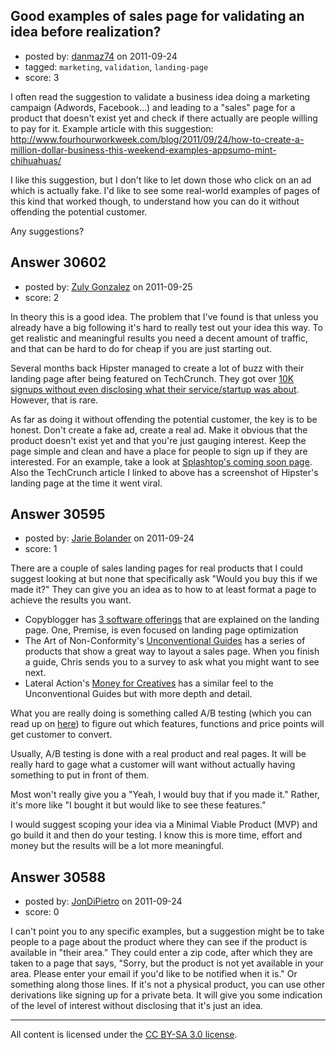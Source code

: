 ## Good examples of sales page for validating an idea before realization?

- posted by: [danmaz74](https://stackexchange.com/users/-1/12083-danmaz74) on 2011-09-24
- tagged: `marketing`, `validation`, `landing-page`
- score: 3

I often read the suggestion to validate a business idea doing a marketing campaign (Adwords, Facebook...) and leading to a "sales" page for a product that doesn't exist yet and check if there actually are people willing to pay for it. Example article with this suggestion: http://www.fourhourworkweek.com/blog/2011/09/24/how-to-create-a-million-dollar-business-this-weekend-examples-appsumo-mint-chihuahuas/

I like this suggestion, but I don't like to let down those who click on an ad which is actually fake. I'd like to see some real-world examples of pages of this kind that worked though, to understand how you can do it without offending the potential customer.

Any suggestions?


## Answer 30602

- posted by: [Zuly Gonzalez](https://stackexchange.com/users/-1/2692-zuly-gonzalez) on 2011-09-25
- score: 2

<p>In theory this is a good idea. The problem that I've found is that unless you already have a big following it's hard to really test out your idea this way. To get realistic and meaningful results you need a decent amount of traffic, and that can be hard to do for cheap if you are just starting out.</p>

<p>Several months back Hipster managed to create a lot of buzz with their landing page after being featured on TechCrunch. They got over <a href="http://techcrunch.com/2011/01/17/hipster-2/" rel="nofollow">10K signups without even disclosing what their service/startup was about</a>. However, that is rare.</p>

<p>As far as doing it without offending the potential customer, the key is to be honest. Don't create a fake ad, create a real ad. Make it obvious that the product doesn't exist yet and that you're just gauging interest. Keep the page simple and clean and have a place for people to sign up if they are interested. For an example, take a look at <a href="http://signup.splashtop.com/" rel="nofollow">Splashtop's coming soon page</a>. Also the TechCrunch article I linked to above has a screenshot of Hipster's landing page at the time it went viral.</p>



## Answer 30595

- posted by: [Jarie Bolander](https://stackexchange.com/users/-1/585-jarie-bolander) on 2011-09-24
- score: 1

There are a couple of sales landing pages for real products that I could suggest looking at but none that specifically ask "Would you buy this if we made it?" They can give you an idea as to how to at least format a page to achieve the results you want.

* Copyblogger has [3 software offerings](http://www.copyblogger.com/software/) that are explained on the landing page. One, Premise, is even focused on landing page optimization
* The Art of Non-Conformity's [Unconventional Guides](http://unconventionalguides.com/) has a series of products that show a great way to layout a sales page. When you finish a guide, Chris sends you to a survey to ask what you might want to see next.
* Lateral Action's [Money for Creatives](http://lateralaction.com/creativemoney/) has a similar feel to the Unconventional Guides but with more depth and detail.

What you are really doing is something called A/B testing (which you can read up on [here](http://blog.asmartbear.com/easy-statistics-for-adwords-ab-testing-and-hamsters.html)) to figure out which features, functions and price points will get customer to convert.

Usually, A/B testing is done with a real product and real pages. It will be really hard to gage what a customer will want without actually having something to put in front of them. 

Most won't really give you a "Yeah, I would buy that if you made it." Rather, it's more like "I bought it but would like to see these features."

I would suggest scoping your idea via a Minimal Viable Product (MVP) and go build it and then do your testing. I know this is more time, effort and money but the results will be a lot more meaningful.


## Answer 30588

- posted by: [JonDiPietro](https://stackexchange.com/users/-1/11642-jondipietro) on 2011-09-24
- score: 0

I can't point you to any specific examples, but a suggestion might be to take people to a page about the product where they can see if the product is available in "their area." They could enter a zip code, after which they are taken to a page that says, "Sorry, but the product is not yet available in your area. Please enter your email if you'd like to be notified when it is." Or something along those lines. If it's not a physical product, you can use other derivations like signing up for a private beta. It will give you some indication of the level of interest without disclosing that it's just an idea.



---

All content is licensed under the [CC BY-SA 3.0 license](https://creativecommons.org/licenses/by-sa/3.0/).
